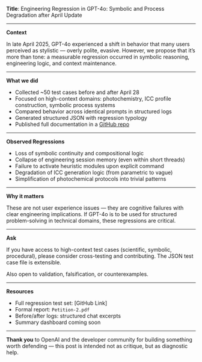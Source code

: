 **Title**: Engineering Regression in GPT-4o: Symbolic and Process Degradation after April Update

---

**Context**

In late April 2025, GPT-4o experienced a shift in behavior that many users perceived as stylistic — overly polite, evasive. However, we propose that it’s more than tone: a measurable regression occurred in symbolic reasoning, engineering logic, and context maintenance.

---

**What we did**

- Collected ~50 test cases before and after April 28
- Focused on high-context domains: photochemistry, ICC profile construction, symbolic process systems
- Compared behavior across identical prompts in structured logs
- Generated structured JSON with regression typology
- Published full documentation in a [GitHub repo](https://github.com/...)

---

**Observed Regressions**

- Loss of symbolic continuity and compositional logic
- Collapse of engineering session memory (even within short threads)
- Failure to activate heuristic modules upon explicit command
- Degradation of ICC generation logic (from parametric to vague)
- Simplification of photochemical protocols into trivial patterns

---

**Why it matters**

These are not user experience issues — they are cognitive failures with clear engineering implications. If GPT-4o is to be used for structured problem-solving in technical domains, these regressions are critical.

---

**Ask**

If you have access to high-context test cases (scientific, symbolic, procedural), please consider cross-testing and contributing. The JSON test case file is extensible.

Also open to validation, falsification, or counterexamples.

---

**Resources**
- Full regression test set: [GitHub Link]
- Formal report: `Petition-2.pdf`
- Before/after logs: structured chat excerpts
- Summary dashboard coming soon

---

**Thank you** to OpenAI and the developer community for building something worth defending — this post is intended not as critique, but as diagnostic help.
